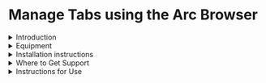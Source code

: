 # Manage Tabs using the Arc Browser

<details >
<summary> Introduction </summary>
<br>

![Arc Logo](https://logotyp.us/files/arc-browser.svg)

Arc is a browser that is designed to make using the internet less overwhelming and organized. For more information go to:

[The Browser Company](https://thebrowser.company/)

</details>

<details >
<summary> Equipment </summary>

Currently, Arc is only avalible for MacOS. However, versions for Windows, Linux, and Mobile are coming!

</details>

<details >
<summary> Installation instructions </summary>
<br>

[Click here to install](https://arc.net/)

__Note:__ there is a waiting period to download, but if you are student you can get it instantly.

</details>

<details >
<summary> Where to Get Support </summary>

To get support, click help on the top menu while using arc or go to their [website](https://thebrowser.company/).

</details>

<details >
<summary> Instructions for Use </summary>
<br>

<details>
<summary> <b> &emsp; </b> Sidebar Basics </summary>
<br>

1. Top
    * Stoplight
    * Sidebar Lock - locks sidebar so that it is always visible.
    * Go back, go forard, and refresh

1. Search Bar
    * Search
    * Copy Link
    * Capture Image - allows you to snip images 

1. Pinned Tabs

1. Space and Space Tabs

1. Tabs and New Tab

1. Bottom
    * Library - to keep track of media, downloads, easel/notes, spaces, and archived tabs.
    * Space list - allows you to change spaces (you can also two-finger swipe).
    * Add - allows you open new tabs, folders, spaces, easel, note, or boost.

</details>

<details>
<summary> <b> &emsp; </b> Tab Management </summary>
<br>

1. Folders 
    * Folders can be used group tabs together
    * To use a folder, create a new one. It will apear in the Space Tabs section. Then, you can start drag tabs in it. You can click on it to open it.
1. Split Screen
    * Split screen is a helpful tool that allows you to view multiple tabs at once.
    * To activate it, just drag a tab from your sidebar into an already open tab. Depending on where you put it, it will show up on the left, right, top, or bottom.
    * In the sidebar, there will be a new tab that has the tabs grouped together.
1. Pinning Tabs
    * You can pin tabs to a spacific space, or to the pinned tabs area to be accessed by all spaces.
    * To pin tab you just have to drag them where you need them
1. Archived Tabs
    * Within the library, there is an archived tabs section. In here you can lookup closed tabs and delete them.

</details>

</details>

